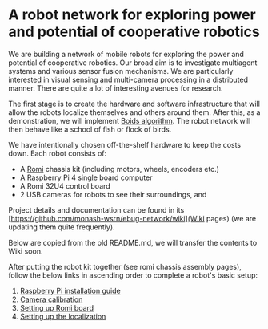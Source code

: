 # A robot network for exploring power and potential of cooperative robotics

We are building a network of mobile robots for exploring the
power and potential of cooperative robotics. Our broad aim is to
investigate multiagent systems and various sensor fusion
mechanisms. We are particularly interested in visual sensing and
multi-camera processing in a distributed manner. There are quite a lot
of interesting avenues for research.

The first stage is to create the hardware and software infrastructure
that will allow the robots localize themselves and others around
them. After this, as a demonstration, we will implement [Boids
algorithm](https://en.wikipedia.org/wiki/Boids). The robot network
will then behave like a school of fish or flock of birds.


We have intentionally chosen off-the-shelf hardware to keep the costs
down. Each robot consists of:
* A [Romi](https://www.pololu.com/category/203/romi-chassis-kits) chassis kit (including motors, wheels, encoders etc.)
* A Raspberry Pi 4 single board computer
* A Romi 32U4 control board
* 2 USB cameras for robots to see their surroundings, and

Project details and documentation can be found in its [https://github.com/monash-wsrn/ebug-network/wiki](Wiki pages) (we are updating them quite frequently).

Below are copied from the old README.md, we will transfer the contents
to Wiki soon. 

After putting the robot kit together (see romi
chassis assembly pages), follow the below links in ascending order to
complete a robot's basic setup:
1. [Raspberry Pi installation guide](https://github.com/monash-wsrn/ebug_network/blob/main/raspi_n_laptop_setup.md)
2. [Camera calibration](https://github.com/monash-wsrn/ebug_network/blob/main/calibration_guide.md)
3. [Setting up Romi board](https://github.com/monash-wsrn/ebug_network/blob/main/setup_raspi_pololu.md)
4. [Setting up the localization](https://github.com/monash-wsrn/ebug_network/blob/main/apriltag_localization_guide.md)


